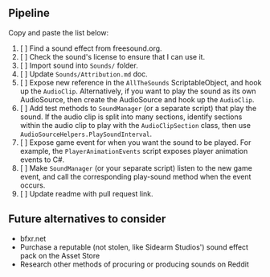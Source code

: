 ## Pipeline

Copy and paste the list below:

1. [ ] Find a sound effect from freesound.org.
2. [ ] Check the sound's license to ensure that I can use it.
3. [ ] Import sound into `Sounds/` folder.
4. [ ] Update `Sounds/Attribution.md` doc.
5. [ ] Expose new reference in the `AllTheSounds` ScriptableObject, and hook up the `AudioClip`. Alternatively, if you want to play the sound as its own AudioSource, then create the AudioSource and hook up the `AudioClip`.
6. [ ] Add test methods to `SoundManager` (or a separate script) that play the sound. If the audio clip is split into many sections, identify sections within the audio clip to play with the `AudioClipSection` class, then use `AudioSourceHelpers.PlaySoundInterval`.
7. [ ] Expose game event for when you want the sound to be played. For example, the `PlayerAnimationEvents` script exposes player animation events to C#.
8. [ ] Make `SoundManager` (or your separate script) listen to the new game event, and call the corresponding play-sound method when the event occurs.
9. [ ] Update readme with pull request link.

## Future alternatives to consider

* bfxr.net
* Purchase a reputable (not stolen, like Sidearm Studios') sound effect pack on the Asset Store
* Research other methods of procuring or producing sounds on Reddit
